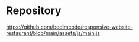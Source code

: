 # Repository 
https://github.com/bedimcode/responsive-website-restaurant/blob/main/assets/js/main.js